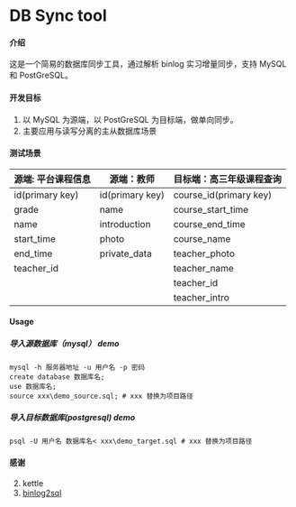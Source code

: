 # DB Sync tool

#### 介绍
这是一个简易的数据库同步工具，通过解析 binlog 实习增量同步，支持 MySQL 和 PostGreSQL。

#### 开发目标
1. 以 MySQL 为源端，以 PostGreSQL 为目标端，做单向同步。
2. 主要应用与读写分离的主从数据库场景

#### 测试场景

| 源端: 平台课程信息 | 源端：教师      | 目标端：高三年级课程查询 |
| ------------------ | --------------- | ------------------------ |
| id(primary key)    | id(primary key) | course_id(primary key)   |
| grade              | name            | course_start_time        |
| name               | introduction    | course_end_time          |
| start_time         | photo           | course_name              |
| end_time           | private_data    | teacher_photo            |
| teacher_id         |                 | teacher_name             |
|                    |                 | teacher_id               |
|                    |                 | teacher_intro            |

#### Usage

##### 导入源数据库（mysql） demo

```
mysql -h 服务器地址 -u 用户名 -p 密码
create database 数据库名;
use 数据库名;
source xxx\demo_source.sql; # xxx 替换为项目路径
```

##### 导入目标数据库(postgresql) demo

```
psql -U 用户名 数据库名< xxx\demo_target.sql # xxx 替换为项目路径
```



#### 感谢

2. kettle
2. [binlog2sql](https://github.com/danfengcao/binlog2sql)